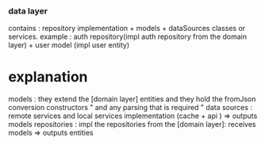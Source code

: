 ### data layer

contains : repository implementation + models + dataSources classes or services.
example  : auth repository(impl auth repository from the domain layer) + user model (impl user entity)

# explanation

models : they extend the [domain layer] entities and they hold the fromJson conversion 
constructors " and any parsing that is required " 
data sources : remote services and local services implementation (cache + api ) => outputs models
repositories : impl the repositories from the [domain layer]: receives models => outputs entities